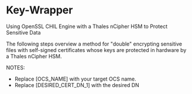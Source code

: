 # Key-Wrapper
Using OpenSSL CHIL Engine with a Thales nCipher HSM to Protect Sensitive Data

The following steps overview a method for "double" encrypting sensitive files with self-signed certificates whose keys are protected in hardware by a Thales nCipher HSM.

NOTES:
- Replace [OCS_NAME] with your target OCS name.
- Replace [DESIRED_CERT_DN_1] with the desired DN
